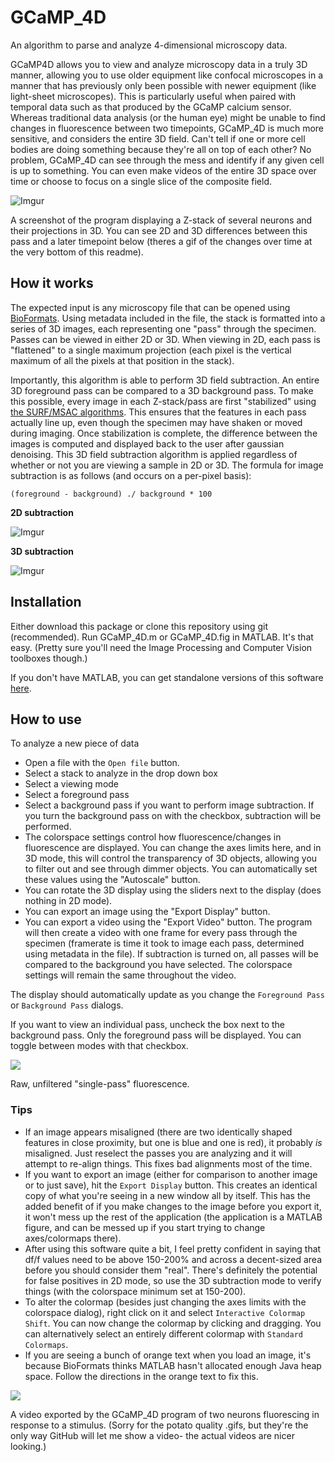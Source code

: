 # GCaMP_4D
An algorithm to parse and analyze 4-dimensional microscopy data. 

GCaMP4D allows you to view and analyze microscopy data in a truly 3D manner, allowing you to use older equipment like confocal microscopes in a manner that has previously only been possible with newer equipment (like light-sheet microscopes). This is particularly useful when paired with temporal data such as that produced by the GCaMP calcium sensor. Whereas traditional data analysis (or the human eye) might be unable to find changes in fluorescence between two timepoints, GCaMP_4D is much more sensitive, and considers the entire 3D field. Can't tell if one or more cell bodies are doing something because they're all on top of each other? No problem, GCaMP_4D can see through the mess and identify if any given cell is up to something. You can even make videos of the entire 3D space over time or choose to focus on a single slice of the composite field.

![Imgur](http://i.imgur.com/7sx1GVZ.png)

A screenshot of the program displaying a Z-stack of several neurons and their projections in 3D. You can see 2D and 3D differences between this pass and a later timepoint below (theres a gif of the changes over time at the very bottom of this readme).

## How it works

The expected input is any microscopy file that can be opened using [BioFormats](http://www.openmicroscopy.org/site/support/bio-formats5.1/supported-formats.html). Using metadata included in the file, the stack is formatted into a series of 3D images, each representing one "pass" through the specimen. Passes can be viewed in either 2D or 3D. When viewing in 2D, each pass is "flattened" to a single maximum projection (each pixel is the vertical maximum of all the pixels at that position in the stack).

Importantly, this algorithm is able to perform 3D field subtraction. An entire 3D foreground pass can be compared to a 3D background pass. To make this possible, every image in each Z-stack/pass are first "stabilized" using [the SURF/MSAC algorithms](http://www.mathworks.com/help/vision/examples/video-stabilization-using-point-feature-matching.html). This ensures that the features in each pass actually line up, even though the specimen may have shaken or moved during imaging. Once stabilization is complete, the difference between the images is computed and displayed back to the user after gaussian denoising. This 3D field subtraction algorithm is applied regardless of whether or not you are viewing a sample in 2D or 3D. The formula for image subtraction is as follows (and occurs on a per-pixel basis): 

```{MATLAB} 
(foreground - background) ./ background * 100
```

**2D subtraction**  

![Imgur](http://i.imgur.com/oyG6aWa.png)

**3D subtraction**  

![Imgur](http://i.imgur.com/S5EFoV7.png)

## Installation

Either download this package or clone this repository using git (recommended). Run GCaMP_4D.m or GCaMP_4D.fig in MATLAB. It's that easy. (Pretty sure you'll need the Image Processing and Computer Vision toolboxes though.)

If you don't have MATLAB, you can get standalone versions of this software [here](https://github.com/kazi11/GCaMP_4D/releases).

## How to use

To analyze a new piece of data
+ Open a file with the `Open file` button.
+ Select a stack to analyze in the drop down box
+ Select a viewing mode
+ Select a foreground pass
+ Select a background pass if you want to perform image subtraction. If you turn the background pass on with the checkbox, subtraction will be performed.
+ The colorspace settings control how fluorescence/changes in fluorescence are displayed. You can change the axes limits here, and in 3D mode, this will control the transparency of 3D objects, allowing you to filter out and see through dimmer objects. You can automatically set these values using the "Autoscale" button.
+ You can rotate the 3D display using the sliders next to the display (does nothing in 2D mode).
+ You can export an image using the "Export Display" button.
+ You can export a video using the "Export Video" button. The program will then create a video  with one frame for every pass through the specimen (framerate is time it took to image each pass, determined using metadata in the file). If subtraction is turned on, all passes will be compared to the background you have selected. The colorspace settings will remain the same throughout the video.

The display should automatically update as you change the `Foreground Pass` or `Background Pass` dialogs.

If you want to view an individual pass, uncheck the box next to the background pass. Only the foreground pass will be displayed. You can toggle between modes with that checkbox.

![](http://i.imgur.com/ZoiiUio.png)

Raw, unfiltered "single-pass" fluorescence.

### Tips 

+ If an image appears misaligned (there are two identically shaped features in close proximity, but one is blue and one is red), it probably *is* misaligned. Just reselect the passes you are analyzing and it will attempt to re-align things. This fixes bad alignments most of the time.
+ If you want to export an image (either for comparison to another image or to just save), hit the `Export Display` button. This creates an identical copy of what you're seeing in a new window all by itself. This has the added benefit of if you make changes to the image before you export it, it won't mess up the rest of the application (the application is a MATLAB figure, and can be messed up if you start trying to change axes/colormaps there).
+ After using this software quite a bit, I feel pretty confident in saying that df/f values need to be above 150-200% and across a decent-sized area before you should consider them "real". There's definitely the potential for false positives in 2D mode, so use the 3D subtraction mode to verify things (with the colorspace minimum set at 150-200).  
+ To alter the colormap (besides just changing the axes limits with the colorspace dialog), right click on it and select `Interactive Colormap Shift`. You can now change the colormap by clicking and dragging. You can alternatively select an entirely different colormap with `Standard Colormaps`.
+ If you are seeing a bunch of orange text when you load an image, it's because BioFormats thinks MATLAB hasn't allocated enough Java heap space. Follow the directions in the orange text to fix this.

![](http://i.imgur.com/YRFScQS.gif)

A video exported by the GCaMP_4D program of two neurons fluorescing in response to a stimulus. (Sorry for the potato quality .gifs, but they're the only way GitHub will let me show a video- the actual videos are nicer looking.)
